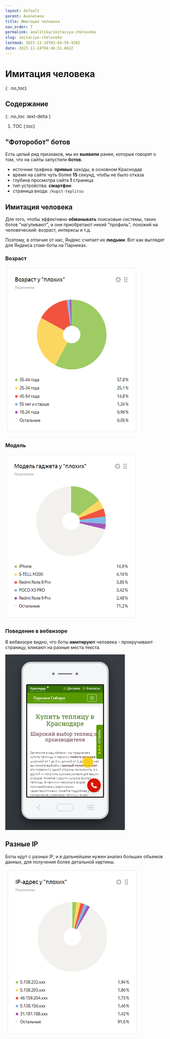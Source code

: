 ```yaml
---
layout: default
parent: Аналитика
title: Имитация человека
nav_order: 7
permalink: analitika/imitaciya-cheloveka
slug: imitaciya-cheloveka
lastmod: 2023-11-26T03:04:59.920Z
date: 2023-11-24T04:46:51.862Z
---
```


# Имитация человека
{: .no_toc}

## Содержание
{: .no_toc .text-delta }

1. TOC
{:toc}

## "Фоторобот" ботов

Есть целый ряд признаков, мы их **выявили** ранее, которые говорят о том, что на сайты запустили **ботов**.

- источник трафика: **прямые** заходы, в основном Краснодар
- время на сайте чуть более **15** секунд, чтобы не было отказа
- глубина просмотра сайта **1** страница
- тип устройства: **смартфон**
- страница входа: `/kupit-teplitsu`

## Имитация человека

Для того, чтобы эффективно **обманывать** поисковые системы, таких ботов "нагуливают", и они приобретают некий "профиль", похожий на человеческий: возраст, интересы и т.д.

Поэтому, в отличие от нас, Яндекс считает их **людьми**. Вот как выглядят для Яндекса спам-боты на Парниках.

### Возраст

![](/assets/images/2023-11-25%2018_48_22-Window.png)

### Модель

![](/assets/images/2023-11-25%2018_49_29-Window.png)

### Поведение в вебвизоре

В вебвизоре видно, что боты **имитируют** человека - прокручивают страницу, кликают на разные места текста.

![](/assets/images/2023-11-25%2020_05_21-Window.png)

## Разные IP

Боты идут с разных IP, и в дальнейшем нужен анализ больших объемов данных, для получения более детальной картины.

![](/assets/images/2023-11-25%2018_46_00-Window.png)